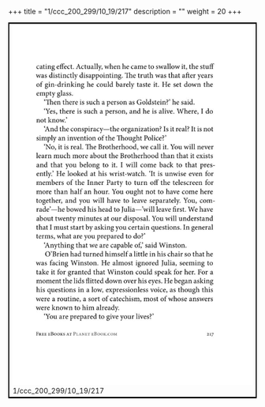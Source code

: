 +++
title = "1/ccc_200_299/10_19/217"
description = ""
weight = 20
+++

<table style="border:2px solid black;max-width:800px;max-height:800px;" 
><tr><td><img class="center-fit-jpg"
src="/jpg_/out_jpg_1984__217.jpg"  >1/ccc_200_299/10_19/217</img></td></tr></table>